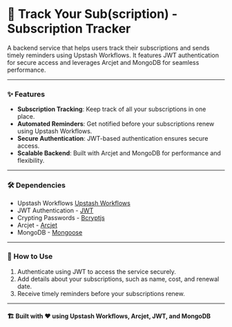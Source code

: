 # 📅 Track Your Sub(scription) - Subscription Tracker  

A backend service that helps users track their subscriptions and sends timely reminders using Upstash Workflows. It features JWT authentication for secure access and leverages Arcjet and MongoDB for seamless performance.  

---

### ✨ Features  
- **Subscription Tracking**: Keep track of all your subscriptions in one place.  
- **Automated Reminders**: Get notified before your subscriptions renew using Upstash Workflows.  
- **Secure Authentication**: JWT-based authentication ensures secure access.  
- **Scalable Backend**: Built with Arcjet and MongoDB for performance and flexibility.  

---

### 🛠 Dependencies  
- Upstash Workflows [Upstash Workflows](https://upstash.com/docs/workflow/getstarted)
- JWT Authentication - [JWT](https://npmjs.com/package/jsonwebtoken)
- Crypting Passwords - [Bcryptjs](https://www.npmjs.com/package/bcryptjs)
- Arcjet - [Arcjet](https://arcjet.io/)
- MongoDB - [Mongoose](https://mongoosejs.com/)

---

### 🚀 How to Use  
1. Authenticate using JWT to access the service securely.  
2. Add details about your subscriptions, such as name, cost, and renewal date.  
3. Receive timely reminders before your subscriptions renew.  

---

#### 🏗 Built with ❤️ using Upstash Workflows, Arcjet, JWT, and MongoDB  
